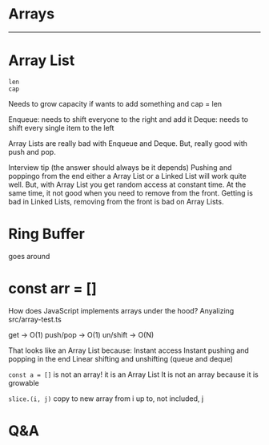 # Arrays 
--------------------------------------------------------------------------------

# Array List
    len
    cap
Needs to grow capacity if wants to add something and cap = len

Enqueue:
    needs to shift everyone to the right and add it
Deque:
    needs to shift every single item to the left

Array Lists are really bad with Enqueue and Deque.
But, really good with push and pop.

Interview tip
(the answer should always be it depends)
Pushing and poppingo from the end either a Array List or a Linked List will
work quite well.
But, with Array List you get random access at constant time.
At the same time, it not good when you need to remove from the front.
Getting is bad in Linked Lists, removing from the front is bad on Array Lists.

# Ring Buffer
goes around

# const arr = []
How does JavaScript implements arrays under the hood?
Anyalizing src/array-test.ts

get -> O(1)
push/pop ->  O(1)
un/shift ->  O(N)

That looks like an Array List because:
    Instant access
    Instant pushing and popping in the end
    Linear shifting and unshifting (queue and deque)

`const a = []` is not an array! it is an Array List
It is not an array because it is growable

`slice.(i, j)`
copy to new array from i up to, not included,  j

# Q&A


